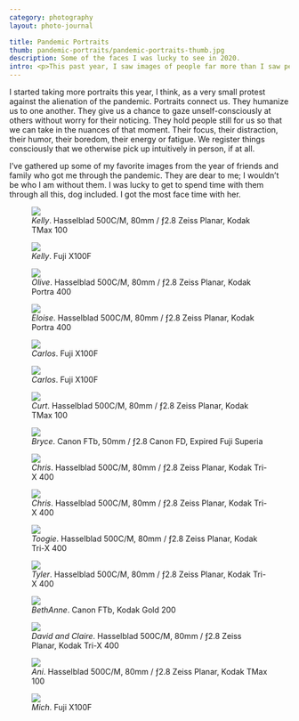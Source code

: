 ```yaml
---
category: photography
layout: photo-journal

title: Pandemic Portraits
thumb: pandemic-portraits/pandemic-portraits-thumb.jpg
description: Some of the faces I was lucky to see in 2020.
intro: <p>This past year, I saw images of people far more than I saw people in person. This may be true even in non-pandemic times (I’m a homebody, and spend more time on screens than I care to admit), yet it became a universal experience for those of us who did our best to stay put and weather this long storm. Our connection and comfort came mediated, at a remove. We found ourselves accidental wallflowers.</p>
---
```


<p>I started taking more portraits this year, I think, as a very small protest against the alienation of the pandemic. Portraits connect us. They humanize us to one another. They give us a chance to gaze unself-consciously at others without worry for their noticing. They hold people still for us so that we can take in the nuances of that moment. Their focus, their distraction, their humor, their boredom, their energy or fatigue. We register things consciously that we otherwise pick up intuitively in person, if at all.</p>

<p>I’ve gathered up some of my favorite images from the year of friends and family who got me through the pandemic. They are dear to me; I wouldn’t be who I am without them. I was lucky to get to spend time with them through all this, dog included. I got the most face time with her.</p>

<figure class="content-width">
	<img src="/img/photography/pandemic-portraits/pandemic-portraits-10.jpg">
	<figcaption><i>Kelly</i>. Hasselblad 500C/M, 80mm / ƒ2.8 Zeiss Planar, Kodak TMax 100</figcaption>
</figure>

<figure class="image-left">
	<img src="/img/photography/pandemic-portraits/pandemic-portraits-9.jpg">
	<figcaption><i>Kelly</i>. Fuji X100F</figcaption>
</figure>

<figure class="content-width">
	<img src="/img/photography/pandemic-portraits/pandemic-portraits-2.jpg">
	<figcaption><i>Olive</i>. Hasselblad 500C/M, 80mm / ƒ2.8 Zeiss Planar, Kodak Portra 400</figcaption>
</figure>

<figure class="content-width">
	<img src="/img/photography/pandemic-portraits/pandemic-portraits-4.jpg">
	<figcaption><i>Eloise</i>. Hasselblad 500C/M, 80mm / ƒ2.8 Zeiss Planar, Kodak Portra 400</figcaption>
</figure>

<figure class="image-right">
	<img src="/img/photography/pandemic-portraits/pandemic-portraits-12.jpg">
	<figcaption><i>Carlos</i>. Fuji X100F</figcaption>
</figure>

<figure class="image-left">
		<img src="/img/photography/pandemic-portraits/pandemic-portraits-1.jpg">
		<figcaption><i>Carlos</i>. Fuji X100F</figcaption>
	</figure>

<figure class="content-width">
	<img src="/img/photography/pandemic-portraits/pandemic-portraits-14.jpg">
	<figcaption><i>Curt</i>. Hasselblad 500C/M, 80mm / ƒ2.8 Zeiss Planar, Kodak TMax 100</figcaption>
</figure>

<figure class="content-width">
	<img src="/img/photography/pandemic-portraits/pandemic-portraits-11.jpg">
	<figcaption><i>Bryce</i>. Canon FTb, 50mm / ƒ2.8 Canon FD, Expired Fuji Superia</figcaption>
</figure>

<figure class="content-width">
	<img src="/img/photography/pandemic-portraits/pandemic-portraits-3.jpg">
	<figcaption><i>Chris</i>. Hasselblad 500C/M, 80mm / ƒ2.8 Zeiss Planar, Kodak Tri-X 400</figcaption>
</figure>

<figure class="content-width">
	<img src="/img/photography/pandemic-portraits/pandemic-portraits-13.jpg">
	<figcaption><i>Chris</i>. Hasselblad 500C/M, 80mm / ƒ2.8 Zeiss Planar, Kodak Tri-X 400</figcaption>
</figure>

<figure class="content-width">
	<img src="/img/photography/pandemic-portraits/pandemic-portraits-7.jpg">
	<figcaption><i>Toogie</i>. Hasselblad 500C/M, 80mm / ƒ2.8 Zeiss Planar, Kodak Tri-X 400</figcaption>
</figure>

<figure class="content-width">
	<img src="/img/photography/pandemic-portraits/pandemic-portraits-8.jpg">
	<figcaption><i>Tyler</i>. Hasselblad 500C/M, 80mm / ƒ2.8 Zeiss Planar, Kodak Tri-X 400</figcaption>
</figure>

<figure class="image-left">
	<img src="/img/photography/pandemic-portraits/pandemic-portraits-16.jpg">
	<figcaption><i>BethAnne</i>. Canon FTb, Kodak Gold 200</figcaption>
</figure>

<figure class="content-width">
	<img src="/img/photography/pandemic-portraits/pandemic-portraits-5.jpg">
	<figcaption><i>David and Claire</i>. Hasselblad 500C/M, 80mm / ƒ2.8 Zeiss Planar, Kodak Tri-X 400</figcaption>
</figure>

<figure class="content-width">
	<img src="/img/photography/pandemic-portraits/pandemic-portraits-15.jpg">
	<figcaption><i>Ani</i>. Hasselblad 500C/M, 80mm / ƒ2.8 Zeiss Planar, Kodak TMax 100</figcaption>
</figure>

<figure class="content-width">
	<img src="/img/photography/pandemic-portraits/pandemic-portraits-6.jpg">
	<figcaption><i>Mich</i>. Fuji X100F</figcaption>
</figure>